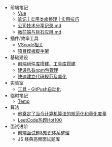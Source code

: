 * 前端笔记
    * [Vue](articles/vue.md)
    * [笔记 | 实用类库整理 | 实用技巧](articles/实用类库.md)
    * [公司技术分享记录.md](articles/技术分享.md)
    * [微前端与巨石应用.md](articles/微前端.md)
* 插件/效率工具
    * [VScode相关](articles/vscode-plugins.md)
    * [项目模板脚手架](articles/tsn-cli.md)
* 基础建设
    * [前端组件库搭建、工具库搭建](articles/build-library.md)
    * [建设私有npm包管理](articles/npm.md)
    * [快速建立代码规范及美化](articles/norm.md)
* 实验室
    * [工具 - GitPush自动化](articles/gp-cli.md)
* 临时笔记
    * [Temp](articles/1664894579578.md)
* 算法
    * [他奠定了当今计算机算法的规范化和量化度量](articles/1670311155074.md)
    * [LeetCode热题Hot100](articles/1667968995198.md)
* 面试进阶
    * [前端面试题&知识体系整理](articles/1660532996882.md)
    * JS 经典高频面试题库
